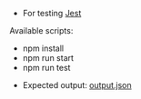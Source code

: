 * For testing  [Jest](https://github.com/facebook/jest)

Available scripts:

- npm install
- npm run start
- npm run test

* Expected output: [output.json](/output.json)
